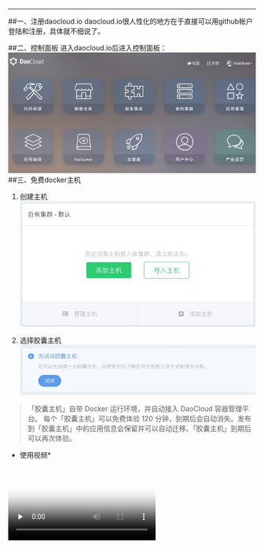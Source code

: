 <!--
author:ivan 
date: 2016-02-16
title: 免费docker主机，daocloud.io 
tags: docker,daocloud
category: docker
status: publish
summary: docker越来越火了，国内不方便直接使用docker.io，但是有daocloud.io提供了很多docker镜像以及免费主机。
-->
***

##一、注册daocloud.io
daocloud.io很人性化的地方在于直接可以用github帐户登陆和注册，具体就不细说了。

##二、控制面板
进入daocloud.io后进入控制面板：
![image](./img/4.png)
##三、免费docker主机
1. 创建主机
![image](./img/5.png)

2. 选择胶囊主机
![image](./img/6.png)

> 「胶囊主机」自带 Docker 运行环境，并自动接入 DaoCloud 容器管理平台。
> 每个「胶囊主机」可以免费体验 120 分钟，到期后会自动消失。发布到「胶囊主机」中的应用信息会保留并可以自动迁移。「胶囊主机」到期后可以再次体验。


* 使用视频*

<video id="video" controls="" preload="none" poster="./img/7.png">
 <source id="mp4" src="https://dn-daoweb-resource.qbox.me/nodes/add-cell.mp4" type="video/mp4">
 <p>Your user agent does not support the HTML5 Video element.</p>
</video>

```
```
